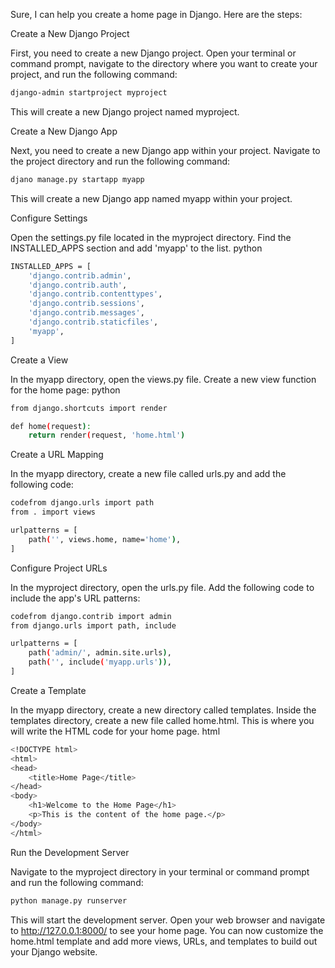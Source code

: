 Sure, I can help you create a home page in Django. Here are the steps:

Create a New Django Project

First, you need to create a new Django project. Open your terminal or command prompt, navigate to the directory where you want to create your project, and run the following command:
```bash
django-admin startproject myproject
```
This will create a new Django project named myproject.

Create a New Django App

Next, you need to create a new Django app within your project. Navigate to the project directory and run the following command:
```bash
djano manage.py startapp myapp
```
This will create a new Django app named myapp within your project.

Configure Settings

Open the settings.py file located in the myproject directory. Find the INSTALLED_APPS section and add 'myapp' to the list.
python
```bash
INSTALLED_APPS = [
    'django.contrib.admin',
    'django.contrib.auth',
    'django.contrib.contenttypes',
    'django.contrib.sessions',
    'django.contrib.messages',
    'django.contrib.staticfiles',
    'myapp',
]
```
Create a View

In the myapp directory, open the views.py file. Create a new view function for the home page:
python
```bash
from django.shortcuts import render

def home(request):
    return render(request, 'home.html')
```
Create a URL Mapping

In the myapp directory, create a new file called urls.py and add the following code:
```bash
codefrom django.urls import path
from . import views

urlpatterns = [
    path('', views.home, name='home'),
]
```
Configure Project URLs

In the myproject directory, open the urls.py file. Add the following code to include the app's URL patterns:
```bash
codefrom django.contrib import admin
from django.urls import path, include

urlpatterns = [
    path('admin/', admin.site.urls),
    path('', include('myapp.urls')),
]
```
Create a Template

In the myapp directory, create a new directory called templates. Inside the templates directory, create a new file called home.html. This is where you will write the HTML code for your home page.
html
```bash
<!DOCTYPE html>
<html>
<head>
    <title>Home Page</title>
</head>
<body>
    <h1>Welcome to the Home Page</h1>
    <p>This is the content of the home page.</p>
</body>
</html>
```
Run the Development Server

Navigate to the myproject directory in your terminal or command prompt and run the following command:
```bash
python manage.py runserver
```
This will start the development server. Open your web browser and navigate to http://127.0.0.1:8000/ to see your home page.
You can now customize the home.html template and add more views, URLs, and templates to build out your Django website.
